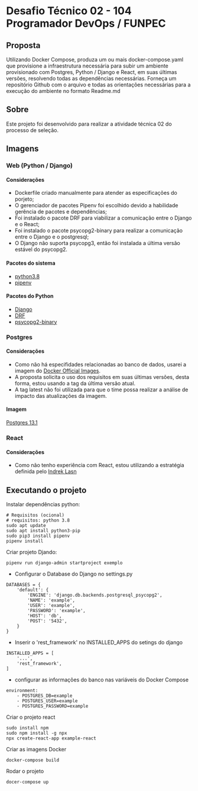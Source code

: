 # Desafio Técnico 02 - 104 Programador DevOps / FUNPEC

## Proposta
Utilizando Docker Compose, produza um ou mais docker-compose.yaml que provisione a infraestrutura necessária para subir um ambiente provisionado com Postgres, Python / Django e React, em suas últimas versões, resolvendo todas as dependências necessárias. Forneça um repositório Github com o arquivo e todas as orientações necessárias para a execução do ambiente no formato Readme.md

## Sobre
Este projeto foi desenvolvido para realizar a atividade técnica 02 do processo de seleção.

## Imagens

### Web (Python / Django)
#### Considerações
- Dockerfile criado manualmente para atender as especificações do porjeto;
- O gerenciador de pacotes Pipenv foi escolhido devido a habilidade gerência de pacotes e dependências;
- Foi instalado o pacote DRF para viabilizar a comunicação entre o Django e o React;
- Foi instalado o pacote psycopg2-binary para realizar a comunicação entre o Django e o postgresql;
- O Django não suporta psycopg3, então foi instalada a última versão estável do psycopg2.
#### Pacotes do sistema
- [python3.8](https://www.python.org/)
- [pipenv](https://pipenv.pypa.io/en/latest/#install-pipenv-today)
#### Pacotes do Python
- [Django](https://www.djangoproject.com/)
- [DRF](https://www.django-rest-framework.org/)
- [psycopg2-binary](https://pypi.org/project/psycopg2-binary/)

### Postgres
#### Considerações
- Como não há especifidades relacionadas ao banco de dados, usarei a imagem do [Docker Official Images](https://docs.docker.com/docker-hub/official_images/).
- A proposta solicita o uso dos requisitos em suas últimas versões, desta forma, estou usando a tag da última versão atual.
- A tag latest não foi utilizada para que o time possa realizar a análise de impacto das atualizações da imagem.
#### Imagem
[Postgres 13.1](https://hub.docker.com/layers/postgres/library/postgres/13.1/images/sha256-38d4c14c7f71211fcf4ddd5efb3537edcdd761141ae121d5be5c64f4894276f0?context=explore)

### React
#### Considerações
- Como não tenho experiência com React, estou utilizando a estratégia definida pelo [Indrek Lasn](https://medium.com/better-programming/heres-how-you-can-use-docker-with-create-react-app-3ee3a972b04e)

## Executando o projeto

Instalar dependências python:
```
# Requisitos (ocional)
# requisitos: python 3.8
sudo apt update
sudo apt install python3-pip
sudo pip3 install pipenv
pipenv install
```
Criar projeto Djando:
```
pipenv run django-admin startproject exemplo
```
- Configurar o Database do Django no settings.py
```
DATABASES = {
    'default': {
        'ENGINE': 'django.db.backends.postgresql_psycopg2',
        'NAME': 'example',
        'USER': 'example',
        'PASSWORD': 'example',
        'HOST': 'db',
        'POST': '5432',
    }
}
```
- Inserir o 'rest_framework' no INSTALLED_APPS do setings do django
```
INSTALLED_APPS = [
    '...',
    'rest_framework',
]
```
- configurar as informações do banco nas variáveis do Docker Compose
```
environment:
    - POSTGRES_DB=example
    - POSTGRES_USER=example
    - POSTGRES_PASSWORD=example
```

Criar o projeto react
```
sudo install npm
sudo npm install -g npx
npx create-react-app example-react
```
Criar as imagens Docker
```
docker-compose build
```
Rodar o projeto
```
docer-compose up
```

